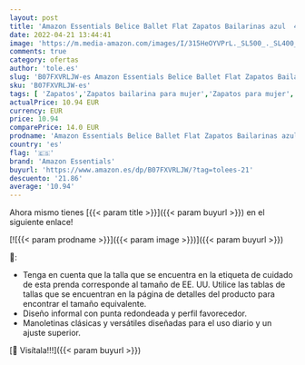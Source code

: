 ```yaml
---
layout: post
title: 'Amazon Essentials Belice Ballet Flat Zapatos Bailarinas azul  43 EU'
date: 2022-04-21 13:44:41
image: 'https://m.media-amazon.com/images/I/315HeOYVPrL._SL500_._SL400_.jpg'
comments: true
category: ofertas
author: 'tole.es'
slug: 'B07FXVRLJW-es Amazon Essentials Belice Ballet Flat Zapatos Bailarinas...'
sku: 'B07FXVRLJW-es'
tags: [ 'Zapatos','Zapatos bailarina para mujer','Zapatos para mujer','Zapatos planos de mujer','Zapatos y complementos','amazon essentials','zapatos','🇪🇸', ]
actualPrice: 10.94 EUR
currency: EUR
price: 10.94
comparePrice: 14.0 EUR
prodname: 'Amazon Essentials Belice Ballet Flat Zapatos Bailarinas azul  43 EU'
country: 'es'
flag: '🇪🇸'
brand: 'Amazon Essentials'
buyurl: 'https://www.amazon.es/dp/B07FXVRLJW/?tag=tolees-21'
descuento: '21.86'
average: '10.94'
---
```


Ahora mismo tienes [{{< param title >}}]({{< param buyurl >}}) en el siguiente enlace!

[![{{< param prodname >}}]({{< param image >}})]({{< param buyurl >}})

🔎:

- Tenga en cuenta que la talla que se encuentra en la etiqueta de cuidado de esta prenda corresponde al tamaño de EE. UU. Utilice las tablas de tallas que se encuentran en la página de detalles del producto para encontrar el tamaño equivalente.
- Diseño informal con punta redondeada y perfil favorecedor.
- Manoletinas clásicas y versátiles diseñadas para el uso diario y un ajuste superior.

[🛒 Visítala!!!]({{< param buyurl >}})
